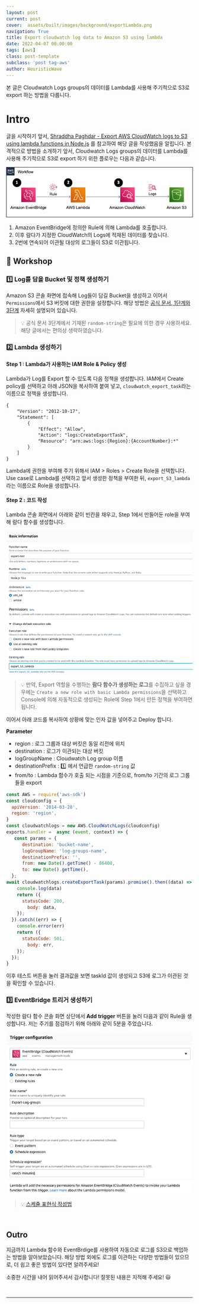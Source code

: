 ```yaml
---
layout: post
current: post
cover:  assets/built/images/background/exportLambda.png
navigation: True
title: Export cloudwatch log data to Amazon S3 using lambda
date: 2022-04-07 00:00:00
tags: [aws]
class: post-template
subclass: 'post tag-aws'
author: HeuristicWave
---
```

본 글은 Cloudwatch Logs groups의 데이터를 Lambda를 사용해 주기적으로 S3로 export 하는 방법을 다룹니다.  

# Intro

글을 시작하기 앞서, [Shraddha Paghdar - Export AWS CloudWatch logs to S3 using lambda functions in Node.js](https://noob2geek.in/2021/06/18/export-aws-cloudwatch-logs-to-s3-using-lambda-functions-in-node-js/)
를 참고하여 해당 글을 작성했음을 알립니다. 본격적으로 방법을 소개하기 앞서, Cloudwatch Logs groups의 데이터를 Lambda를 사용해 주기적으로 S3로 export 하기 위한 플로우는 다음과 같습니다.

![imageBuilder](../../assets/built/images/background/exportLambda.png)

1. Amazon EventBridge에 정의한 Rule에 의해 Lambda를 호출합니다.
2. 이후 람다가 지정한 CloudWatch의 Logs에 적재된 데이터를 찾습니다.   
3. 2번에 연속되어 이관될 대상의 로그들이 S3로 이관됩니다.

## 📜 Workshop

### 1️⃣ Log를 담을 Bucket 및 정책 생성하기

Amazon S3 콘솔 화면에 접속해 Log들이 담길 Bucket을 생성하고 이어서 `Permissions`에서 S3 버킷에 대한 권한을 설정합니다.
해당 방법은 [공식 문서, 1단계와 3단계](https://docs.aws.amazon.com/AmazonCloudWatch/latest/logs/S3ExportTasksConsole.html) 자세히 설명되어 있습니다.

> 💡 공식 문서 3단계에서 기재된 `random-string`은 필요에 의한 경우 사용하세요. 해당 글에서는 편의상 생략하였습니다.  

### 2️⃣ Lambda 생성하기

#### Step 1 : Lambda가 사용하는 IAM Role & Policy 생성

Lambda가 Log를 Export 할 수 있도록 다음 정책을 생성합니다.
IAM에서 Create policy를 선택하고 아래 JSON을 복사하여 붙여 넣고, `cloudwatch_export_task`라는 이름으로 정책을 생성합니다.

```shell
{
    "Version": "2012-10-17",
    "Statement": [
        {
            "Effect": "Allow",
            "Action": "logs:CreateExportTask",
            "Resource": "arn:aws:logs:{Region}:{AccountNumber}:*"
        }
    ]
}
```

Lambda에 권한을 부여해 주기 위해서 IAM > Roles > Create Role을 선택합니다.
Use case로 Lambda를 선택하고 앞서 생성한 정책을 부여한 뒤, `export_S3_lambda`라는 이름으로 Role을 생성합니다.

#### Step 2 : 코드 작성

Lambda 콘솔 화면에서 아래와 같이 빈칸을 채우고, Step 1에서 만들어둔 role을 부여해 람다 함수를 생성합니다.

![baseimage](../../assets/built/images/post/guide/exportLambda.png)

> 💡 만약, Export 역할을 수행하는 **람다 함수가 생성하는 로그**를 수집하고 싶을 경우에는 `Create a new role with basic Lambda permissions`을
> 선택하고 Console에 의해 자동적으로 생성되는 Role에 Step 1에서 만든 정책을 부여하면 됩니다.

이어서 아래 코드를 복사하여 상황에 맞는 인자 값을 넣어주고 Deploy 합니다.

**Parameter**
- region : 로그 그룹과 대상 버킷은 동일 리전에 위치
- destination : 로그가 이관되는 대상 버킷
- logGroupName : Cloudwatch Log group 이름
- destinationPrefix : 1️⃣ 에서 언급한 `random-string` 값
- from/to : Lambda 함수가 호출 되는 시점을 기준으로, from/to 기간의 로그 그룹들을 export

```js
const AWS = require('aws-sdk')
const cloudconfig = {
  apiVersion: '2014-03-28',
  region: 'region',
}
const cloudwatchlogs = new AWS.CloudWatchLogs(cloudconfig)
exports.handler =  async (event, context) => {
   const params = {
      destination: 'bucket-name',
      logGroupName: 'log-groups-name',
      destinationPrefix: '',
      from: new Date().getTime() - 86400,
      to: new Date().getTime(),
  };
await cloudwatchlogs.createExportTask(params).promise().then((data) => {
    console.log(data)
    return ({
      statusCode: 200,
        body: data,
    });
  }).catch((err) => {
    console.error(err)
    return ({
      statusCode: 501,
        body: err,
    });
  });
}
```

이후 테스트 버튼을 눌러 결과값을 보면 taskId 값이 생성되고 S3에 로그가 이관된 것을 확인할 수 있습니다.

### 3️⃣ EventBridge 트리거 생성하기 

작성한 람다 함수 콘솔 화면 상단에서 **Add trigger** 버튼을 눌러 다음과 같이 Rule을 생성합니다. 저는 주기를 점검하기 위해 아래와 같이 5분을 주었습니다.

![baseimage](../../assets/built/images/post/guide/eventBridgeRule.png)

> 💡 [스케쥴 표현식 작성법](https://docs.aws.amazon.com/lambda/latest/dg/services-cloudwatchevents-expressions.html)

<br>

## Outro

지금까지 Lambda 함수와 EventBrdige를 사용하여 자동으로 로그를 S3으로 백업하는 방법을 알아보았습니다.
해당 방법 외에도 로그를 이관하는 다양한 방법들이 있으므로, 더 쉽고 좋은 방법이 있다면 알려주세요!

소중한 시간을 내어 읽어주셔서 감사합니다! 잘못된 내용은 지적해 주세요! 😃

<br>

---

<br>
